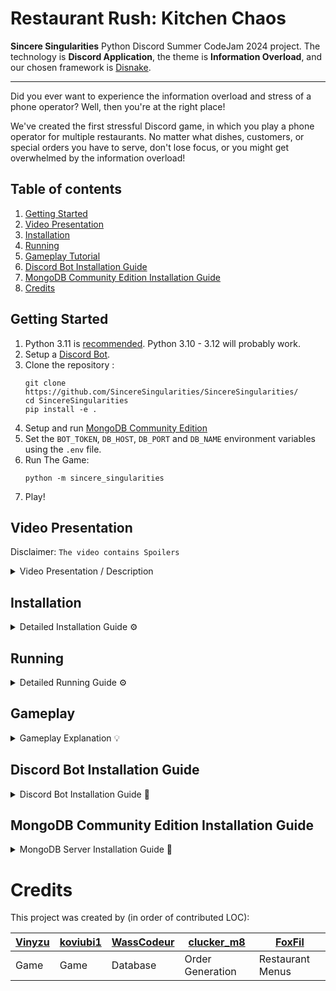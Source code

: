 # Restaurant Rush: Kitchen Chaos

**Sincere Singularities** Python Discord Summer CodeJam 2024 project.
The technology is **Discord Application**, the theme is **Information Overload**, and our chosen framework
is [Disnake](https://github.com/DisnakeDev/disnake/).

---

Did you ever want to experience the information overload and stress of a phone operator?
Well, then you're at the right place!

We've created the first stressful Discord game, in which you play a phone operator for multiple restaurants.
No matter what dishes, customers, or special orders you have to serve, don't lose focus, or you might get overwhelmed by
the information overload!

## Table of contents
1. [Getting Started](https://github.com/SincereSingularities/SincereSingularities?tab=readme-ov-file#getting-started)
2. [Video Presentation](https://github.com/SincereSingularities/SincereSingularities?tab=readme-ov-file#video-presentation)
3. [Installation](https://github.com/SincereSingularities/SincereSingularities?tab=readme-ov-file#installation)
4. [Running](https://github.com/SincereSingularities/SincereSingularities?tab=readme-ov-file#running)
5. [Gameplay Tutorial](https://github.com/SincereSingularities/SincereSingularities?tab=readme-ov-file#gameplay)
6. [Discord Bot Installation Guide](https://github.com/SincereSingularities/SincereSingularities?tab=readme-ov-file#discord-bot-installation-guide)
7. [MongoDB Community Edition Installation Guide](https://github.com/SincereSingularities/SincereSingularities?tab=readme-ov-file#mongodb-community-edition-installation-guide)
8. [Credits](https://github.com/SincereSingularities/SincereSingularities?tab=readme-ov-file#credits)



## Getting Started

1. Python 3.11 is [recommended](https://github.com/DisnakeDev/disnake/pull/1135#issuecomment-1847303628). Python 3.10 - 3.12 will probably work.
2. Setup a [Discord Bot](https://docs.disnake.dev/en/stable/discord.html). <!-- TODO: explain better once we have an idea on how the bot works (e.g. what permissions are required) -->
3. Clone the repository :
   ```shell
   git clone https://github.com/SincereSingularities/SincereSingularities/
   cd SincereSingularities
   pip install -e .
   ```
4. Setup and run [MongoDB Community Edition](https://www.mongodb.com/docs/manual/administration/install-community/)
5. Set the `BOT_TOKEN`, `DB_HOST`, `DB_PORT` and `DB_NAME` environment variables using the `.env` file.
6. Run The Game:
   ```shell
   python -m sincere_singularities
   ```
7. Play!

## Video Presentation

Disclaimer: `The video contains Spoilers`

<details>
    <summary>Video Presentation / Description</summary>
    https://www.youtube.com/
</details>


## Installation
<details>
    <summary>Detailed Installation Guide ⚙️</summary>

### 1. Requirements:
   1. [Python 3.11](https://www.python.org/downloads/release/python-3110/)
   2. [MongoDB Community Edition](https://www.mongodb.com/docs/manual/administration/install-community/). See [MongoDB Installation Guide]
   3. [Discord Bot](https://docs.disnake.dev/en/stable/discord.html). See [Discord Bot SetUp Guide]
### 2. Download:
Run this command in the directory you want to download it to.
   ```shell
   git clone https://github.com/SincereSingularities/SincereSingularities/
   cd SincereSingularities
   ```
### 3. Install the Game as a PIP package & install requirements:
   ```shell
   pip install -e .
   ```
### 4. Setup local environment values:
Create & Edit an .env file (see .env.example)
```
BOT_TOKEN (Your Discord Bot Token)
DB_HOST (The IP address of your MongoDB Server)
DB_PORT (The port of your MongoDB Server)
DB_NAME (Your preffered name for the MongoDB Database)

```
   
</details>

## Running
<details>
    <summary>Detailed Running Guide ⚙️</summary>

### 1. Start your [MongoDB Server](https://www.mongodb.com/docs/manual/administration/install-community/). See [MongoDB Installation Guide]
### 2. Run the Game:
   ```shell
   python -m sincere_singularities
   ```
### 3. Start a Game Session in a Text Channel:
   ```
   /start_game
   ```
</details>

## Gameplay
<details>
    <summary>Gameplay Explanation 💡</summary>

1. Choose a text channel.
2. Run the `/start_game` command. That will create a thread.
3. The bot will send the menu. This contains multiple restaurants that you can buy. You already own the first one.
4. You will get orders in the thread as messages. Choose and enter the appropriate restaurant, and select the menu items that the customer requested.
5. Then enter the customer's information which consists of:
- Order ID
- Customer Name
- Customer Address
- Delivery Time
- Extra Wishes
6. Enter the ordered items.
7. Submit the order. You will get points based on the accuracy of the order. With your earned coins you can buy new restaurants.
8. From time to time, you will get Order Conditions. Pay attention to these Conditions when fulfilling a order. They will also disappear after some time.
</details>

## Discord Bot Installation Guide
<details>
    <summary>Discord Bot Installation Guide 🤖</summary>

Extended from [Disnake Bot Guide](https://docs.disnake.dev/en/stable/discord.html)
1. Create a new [Discord Application](https://discord.com/developers/applications).
2. Navigate to the Bot Tab. You can customize your bot. Reset the bot token and copy the freshly created one.
3. Navigate to the OAuth2 Tab. 
   1. Under `Scopes`, check `bot` and `applications.commands`.
   2. Under `Bot Permissions`, check `Manage Webhooks`, `Send Messages`, `Create Public Threads`, `Send Messages in Threads`, `Manage Messages`, `Manage Threads`,
   3. Copy the `Generated URL`
4. Paste the `Generated URL` in your browser and invite the bot to your server.
</details>

## MongoDB Community Edition Installation Guide
<details>
    <summary>MongoDB Server Installation Guide 💾</summary>

Extended from [MongoDB Community Edition Installer](https://www.mongodb.com/docs/manual/administration/install-community/)
1. Install on Windows
   1. For Installation, follow [Windows Installation Guide](https://www.mongodb.com/docs/manual/tutorial/install-mongodb-on-windows/#install-mongodb-community-edition)
   2. To Run MongoDB, follow [Windows Running Guide](https://www.mongodb.com/docs/manual/tutorial/install-mongodb-on-windows/#run-mongodb-community-edition-from-the-command-interpreter)
2. Install on MacOS
   1. For Installation, follow [MacOS Installation Guide](https://www.mongodb.com/docs/manual/tutorial/install-mongodb-on-os-x/#install-mongodb-community-edition)
   2. To Run MongoDB, follow [MacOS Running Guide](https://www.mongodb.com/docs/manual/tutorial/install-mongodb-on-os-x/#run-mongodb-community-edition)
3. Install on Ubuntu
   1. For Installation, follow [Ubuntu Installation Guide](https://www.mongodb.com/docs/manual/tutorial/install-mongodb-on-ubuntu/#install-mongodb-community-edition)
   2. To Run MongoDB, follow [Ubuntu Running Guide](https://www.mongodb.com/docs/manual/tutorial/install-mongodb-on-ubuntu/#run-mongodb-community-edition)
4. Install on Debian
   1. For Installation, follow [Debian Installation Guide](https://www.mongodb.com/docs/manual/tutorial/install-mongodb-on-debian/#install-mongodb-community-edition)
   2. To Run MongoDB, follow [Debian Running Guide](https://www.mongodb.com/docs/manual/tutorial/install-mongodb-on-debian/#run-mongodb-community-edition)
5. Install on SUSE
   1. For Installation, follow [SUSE Installation Guide](https://www.mongodb.com/docs/manual/tutorial/install-mongodb-on-suse/#install-mongodb-community-edition)
   2. To Run MongoDB, follow [SUSE Running Guide](https://www.mongodb.com/docs/manual/tutorial/install-mongodb-on-suse/#run-mongodb-community-edition)

</details>

# Credits
This project was created by (in order of contributed LOC): 

  | [Vinyzu](https://github.com/Vinyzu) | [koviubi1](https://github.com/koviubi56) | [WassCodeur](https://github.com/WassCodeur) | [clucker_m8](https://github.com/clucker-m8)  | [FoxFil](https://github.com/foxfil) | 
  |-------------------------------------|------------------------------------------|---------------------------------------------|----------------------------------------------|-------------------------------------|
  |  Game                               | Game                                     | Database                                    | Order Generation                             | Restaurant Menus                    |  
  